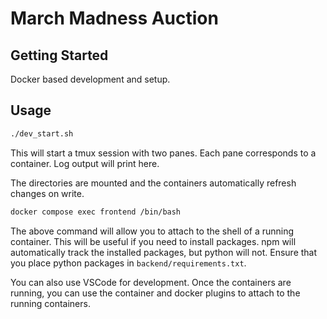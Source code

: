 # March Madness Auction



## Getting Started

Docker based development and setup.


## Usage

```bash
./dev_start.sh
```
This will start a tmux session with two panes. Each pane corresponds to a container. Log output will print here.

The directories are mounted and the containers automatically refresh changes on write.

```bash
docker compose exec frontend /bin/bash
```

The above command will allow you to attach to the shell of a running container. This will be useful if you need to install packages. npm will automatically track the installed packages, but python will not. Ensure that you place python packages in ```backend/requirements.txt```.

You can also use VSCode for development. Once the containers are running, you can use the container and docker plugins to attach to the running containers.